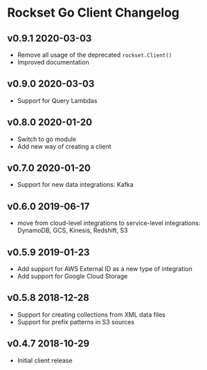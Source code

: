 # Rockset Go Client Changelog

## v0.9.1 2020-03-03
- Remove all usage of the deprecated `rockset.Client()`
- Improved documentation

## v0.9.0 2020-03-03
- Support for Query Lambdas

## v0.8.0 2020-01-20
- Switch to go module
- Add new way of creating a client

## v0.7.0 2020-01-20
- Support for new data integrations: Kafka

## v0.6.0 2019-06-17
- move from cloud-level integrations to service-level integrations: DynamoDB, GCS, Kinesis, Redshift, S3

## v0.5.9 2019-01-23
- Add support for AWS External ID as a new type of integration
- Add support for Google Cloud Storage

## v0.5.8 2018-12-28
- Support for creating collections from XML data files
- Support for prefix patterns in S3 sources

## v0.4.7 2018-10-29
- Initial client release
